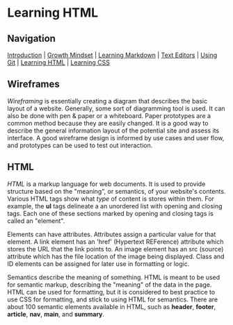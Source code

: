 # Learning HTML

## Navigation

[Introduction](https://frazmatic.github.io/reading-notes/) | [Growth Mindset](https://frazmatic.github.io/reading-notes/growth-mindset) | [Learning Markdown](https://frazmatic.github.io/reading-notes/learning-markdown) | [Text Editors](https://frazmatic.github.io/reading-notes/text-editor) | [Using Git](https://frazmatic.github.io/reading-notes/using-git) | [Learning HTML](https://frazmatic.github.io/reading-notes/learning-html) | [Learning CSS](https://frazmatic.github.io/reading-notes/learning-css)

## Wireframes

*Wireframing* is essentially creating a diagram that describes the basic layout of a website. Generally, some sort of diagramming tool is used. It can also be done with pen & paper or a whiteboard. Paper prototypes are a common method because they are easily changed. It is a good way to describe the general information layout of the potential site and assess its interface. A good wireframe design is informed by use cases and user flow, and prototypes can be used to test out interaction.

## HTML

*HTML* is a markup language for web documents. It is used to provide structure based on the "meaning", or semantics, of your website's contents. Various HTML tags show what *type* of content is stores within them. For example, the **ul** tags delineate a an unordered list with opening and closing tags. Each one of these sections marked by opening and closing tags is called an "element".

Elements can have attributes. Attributes assign a particular value for that element. A link element has an 'href' (Hypertext REFerence) attribute which stores the URL that the link points to. An image element has an src (source) attribute which has the file location of the image being displayed. Class and ID elements can be assigned for later use in formatting or logic. 

Semantics describe the meaning of something. HTML is meant to be used for semantic markup, describing the "meaning" of the data in the page. HTML can be used for formatting, but it is considered to best practice to use CSS for formatting, and stick to using HTML for semantics. There are about 100 semantic elements available in HTML, such as **header**, **footer**, **article**, **nav**, **main**, and **summary**. 


